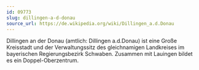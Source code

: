 ```yaml
---
id: 09773
slug: dillingen-a-d-donau
source_url: https://de.wikipedia.org/wiki/Dillingen_a.d.Donau
---
```


Dillingen an der Donau (amtlich: Dillingen a.d.Donau) ist eine Große Kreisstadt und der Verwaltungssitz des gleichnamigen Landkreises im bayerischen Regierungsbezirk Schwaben. Zusammen mit Lauingen bildet es ein Doppel-Oberzentrum.
